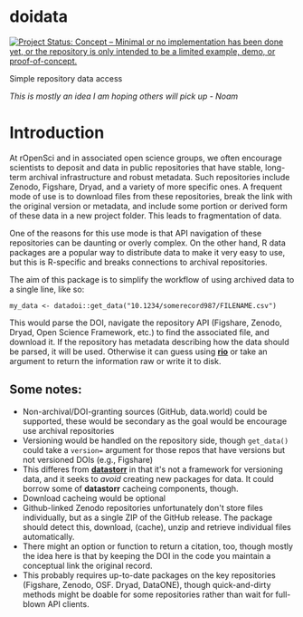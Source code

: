 # doidata

[![Project Status: Concept – Minimal or no implementation has been done yet, or the repository is only intended to be a limited example, demo, or proof-of-concept.](http://www.repostatus.org/badges/latest/concept.svg)](http://www.repostatus.org/#concept)

Simple repository data access

_This is mostly an idea I am hoping others will pick up - Noam_

# Introduction

At rOpenSci and in associated open science groups, we often encourage scientists
to deposit and data in public repositories that have stable, long-term archival
infrastructure and robust metadata.  Such repositories include Zenodo, Figshare,
Dryad, and a variety of more specific ones. A frequent mode of use is to download files from
these repositories, break the link with the original version or metadata, and
include some portion or derived form of these data in a new project folder.  This
leads to fragmentation of data.

One of the reasons for this use mode is that API navigation of these repositories
can be daunting or overly complex.  On the other hand, R data packages are a popular way to distribute data to make it very easy to use, but this is R-specific and breaks connections to archival repositories.

The aim of this package is to simplify
the workflow of using archived data to a single line, like so:

`my_data <- datadoi::get_data("10.1234/somerecord987/FILENAME.csv")`

This would parse the DOI, navigate the repository API (Figshare, Zenodo, Dryad, Open Science Framework, etc.) to find the associated file, and download it.  If the repository has metadata describing how the data should be parsed, it will be used.  Otherwise it can guess using [**rio**](https://github.com/leeper/rio) or take an argument to return the information raw or write it to disk.

## Some notes:

-  Non-archival/DOI-granting sources (GitHub, data.world) could be supported,
these would be secondary as the goal would be encourage use archival repositories
-  Versioning would be handled on the repository side, though `get_data()` could take a
   `version=` argument for those repos that have versions but not versioned DOIs (e.g., Figshare)
-  This differes from [**datastorr**](https://ropenscilabs.github.io/datastorr/) in that it's not a framework
   for versioning data, and it seeks to _avoid_ creating new packages for data.  It could borrow some of **datastorr** cacheing components, though.
-  Download cacheing would be optional
-  Github-linked Zenodo repositories unfortunately don't store files individually, but as a single
   ZIP of the GitHub release.  The package should detect this, download, (cache), unzip and retrieve
   individual files automatically.
-  There might an option or function to return a citation, too, though mostly the idea here is
that by keeping the DOI in the code you maintain a conceptual link the original record.
-  This probably requires up-to-date packages on the key repositories (Figshare, Zenodo, OSF. Dryad, DataONE), though quick-and-dirty methods might be doable for some repositories rather than wait for
full-blown API clients.
